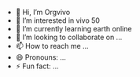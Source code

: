 - 👋 Hi, I’m Orgvivo
- 👀 I’m interested in vivo 50
- 🌱 I’m currently learning earth online
- 💞️ I’m looking to collaborate on ...
- 📫 How to reach me ...
- 😄 Pronouns: ...
- ⚡ Fun fact: ...

<!---
Owplz/Owplz is a ✨ special ✨ repository because its `README.md` (this file) appears on your GitHub profile.
You can click the Preview link to take a look at your changes.
--->
